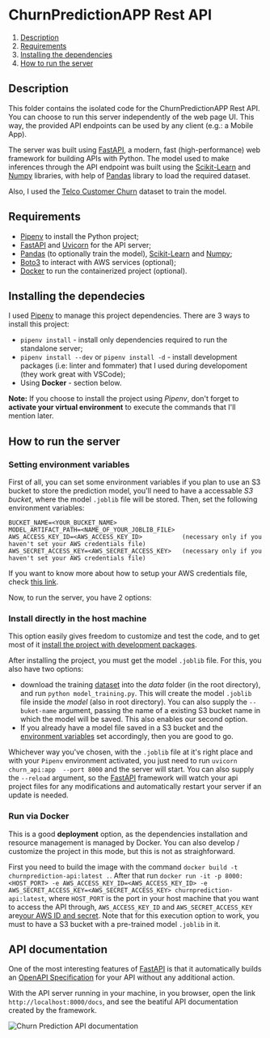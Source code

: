 # ChurnPredictionAPP Rest API

1. [Description](#description)
2. [Requirements](#requirements)
3. [Installing the dependencies](#installing-the-dependecies)
4. [How to run the server](#how-to-run-the-server)

## Description

This folder contains the isolated code for the ChurnPredictionAPP Rest API. You can choose to run this server independently of the web page UI. This way, the provided API endpoints can be used by any client (e.g.: a Mobile App).

The server was built using [FastAPI](https://fastapi.tiangolo.com/), a modern, fast (high-performance) web framework for building APIs with Python. The model used to make inferences through the API endpoint was built using the [Scikit-Learn](https://scikit-learn.org/stable/) and [Numpy](https://numpy.org/) libraries, with help of [Pandas](https://pandas.pydata.org/) library to load the required dataset.

Also, I used the [Telco Customer Churn](https://www.kaggle.com/datasets/blastchar/telco-customer-churn) dataset to train the model.

## Requirements

- [Pipenv](https://pipenv.pypa.io/en/latest/) to install the Python project;
- [FastAPI](https://fastapi.tiangolo.com/) and [Uvicorn](https://www.uvicorn.org/) for the API server;
- [Pandas](https://pandas.pydata.org/) (to optionally train the model), [Scikit-Learn](https://scikit-learn.org/stable/) and [Numpy](https://numpy.org/);
- [Boto3](https://boto3.amazonaws.com/v1/documentation/api/latest/index.html) to interact with AWS services (optional);
- [Docker](https://www.docker.com/) to run the containerized project (optional).

## Installing the dependecies

I used [Pipenv](https://pipenv.pypa.io/en/latest/) to manage this project dependencies. There are 3 ways to install this project:

- `pipenv install` - install only dependencies required to run the standalone server;
- `pipenv install --dev` or `pipenv install -d` - install development packages (i.e: linter and fommater) that I used during developoment (they work great with VSCode);
- Using **Docker** - section below.

**Note:** If you choose to install the project using _Pipenv_, don't forget to **activate your virtual environment** to execute the commands that I'll mention later.

## How to run the server

### Setting environment variables

First of all, you can set some environment variables if you plan to use an S3 bucket to store the prediction model, you'll need to have a accessable _S3 bucket_, where the model `.joblib` file will be stored. Then, set the following environment variables:

```
BUCKET_NAME=<YOUR_BUCKET_NAME>
MODEL_ARTIFACT_PATH=<NAME_OF_YOUR_JOBLIB_FILE>
AWS_ACCESS_KEY_ID=<AWS_ACCESS_KEY_ID>           (necessary only if you haven't set your AWS credentials file)
AWS_SECRET_ACCESS_KEY=<AWS_SECRET_ACCESS_KEY>   (necessary only if you haven't set your AWS credentials file)
```

If you want to know more about how to setup your AWS credentials file, check [this link](https://docs.aws.amazon.com/cli/latest/userguide/cli-configure-files.html).

Now, to run the server, you have 2 options:

### Install directly in the host machine

This option easily gives freedom to customize and test the code, and to get most of it [install the project with development packages](#how-to-run-the-server).

After installing the project, you must get the model `.joblib` file. For this, you also have two options:

- download the training [dataset](https://www.kaggle.com/datasets/blastchar/telco-customer-churn) into the _data_ folder (in the root directory), and run `python model_training.py`. This will create the model `.joblib` file inside the _model_ (also in root directory). You can also supply the `--buket-name` argument, passing the name of a existing S3 bucket name in which the model will be saved. This also enables our second option.
- If you already have a model file saved in a S3 bucket and the [environment variables](#setting-environment-variables) set accordingly, then you are good to go.

Whichever way you've chosen, with the `.joblib` file at it's right place and with your `Pipenv` environment activated, you just need to run `uvicorn churn_api:app  --port 8000` and the server will start. You can also supply the `--reload` argument, so the [FastAPI](https://fastapi.tiangolo.com/) framework will watch your api project files for any modifications and automatically restart your server if an update is needed.

### Run via Docker

This is a good **deployment** option, as the dependencies installation and resource management is managed by Docker. You can also develop / customize the project in this mode, but this is not as straighforward.

First you need to build the image with the command `docker build -t churnprediction-api:latest .`. After that run `docker run -it -p 8000:<HOST_PORT> -e AWS_ACCESS_KEY_ID=<AWS_ACCESS_KEY_ID> -e AWS_SECRET_ACCESS_KEY=<AWS_SECRET_ACCESS_KEY> churnprediction-api:latest`, where `HOST_PORT` is the port in your host machine that you want to access the API through, `AWS_ACCESS_KEY_ID` and `AWS_SECRET_ACCESS_KEY` are[your AWS ID and secret](https://docs.aws.amazon.com/cli/latest/userguide/cli-configure-files.html). Note that for this execution option to work, you must to have a S3 bucket with a pre-trained model `.joblib` in it.

## API documentation

One of the most interesting features of [FastAPI](https://fastapi.tiangolo.com/) is that it automatically builds an [OpenAPI Specification](https://swagger.io/specification/) for your API without any additional action.

With the API server running in your machine, in you browser, open the link `http://localhost:8000/docs`, and see the beatiful API documentation created by the framework.

![Churn Prediction API documentation](https://raw.githubusercontent.com/TheCamilovisk/ChurnPredictionApp/main/imgs/openapi-page.png)
